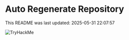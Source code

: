 # Auto Regenerate Repository

This README was last updated: 2025-05-31 22:07:57

 ![TryHackMe](https://tryhackme.com/badge/533634)